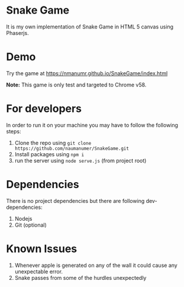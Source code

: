 # Snake Game
It is my own implementation of Snake Game in HTML 5 canvas using Phaserjs.

# Demo
Try the game at https://nmanumr.github.io/SnakeGame/index.html

**Note:** This game is only test and targeted to Chrome v58.

# For developers
In order to run it on your machine you may have to follow the following steps:

1. Clone the repo using `git clone https://github.com/naumanumer/SnakeGame.git`
2. Install packages using `npm i`
3. run the server using `node serve.js` (from project root)

# Dependencies
There is no project dependencies but there are following dev-dependencies:

1. Nodejs
2. Git (optional)

# Known Issues
1. Whenever apple is generated on any of the wall it could cause any unexpectable error.
2. Snake passes from some of the hurdles unexpectedly
